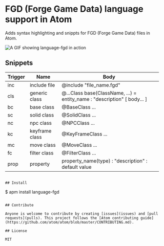# FGD (Forge Game Data) language support in Atom

Adds syntax highlighting and snippts for FGD (Forge Game Data) files in Atom.

![A GIF showing language-fgd in action](https://cloud.githubusercontent.com/assets/995050/22499748/cae8942c-e860-11e6-8630-39a860842cef.gif)

## Snippets

| Trigger       | Name                     | Body                 |
| ------------- |--------------------------| ---------------------|
| inc           | include file             | @include "file_name.fgd" |
| cls           | generic class            | @...Class base(ClassName, ...) = entity_name : "description" [ body... ] |
| bc            | base class               | @BaseClass ... |
| sc            | solid class              | @SolidClass ... |
| nc            | npc class                | @NPCClass ... |
| kc            | keyframe class           | @KeyFrameClass ... |
| mc            | move class               | @MoveClass ... |
| fc            | filter class             | @FilterClass ... |
| prop          | property                 | property_name(type) : "description" : default value |
```

## Install

```
$ apm install language-fgd
```

## Contribute

Anyone is welcome to contribute by creating [issues](issues) and [pull requests](pulls). This project follows the [Atom contributing guide](https://github.com/atom/atom/blob/master/CONTRIBUTING.md).

## License

MIT
